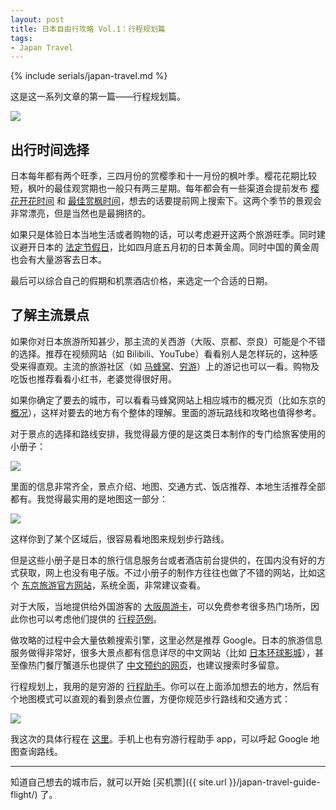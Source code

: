 ```yaml
---
layout: post
title: 日本自由行攻略 Vol.1：行程规划篇
tags: 
- Japan Travel
---
```


{% include serials/japan-travel.md %}

这是这一系列文章的第一篇——行程规划篇。

<!--more-->

<img src="{{ site.image_cdn }}/images/2019/09/japan-2.jpg" />

## 出行时间选择

日本每年都有两个旺季，三四月份的赏樱季和十一月份的枫叶季。樱花花期比较短，枫叶的最佳观赏期也一般只有两三星期。每年都会有一些渠道会提前发布 [樱花开花时间][sakura-blooming] 和 [最佳赏枫时间][maple-leaf]，想去的话要提前网上搜索下。这两个季节的景观会非常漂亮，但是当然也是最拥挤的。

如果只是体验日本当地生活或者购物的话，可以考虑避开这两个旅游旺季。同时建议避开日本的 [法定节假日][japan-holidays]，比如四月底五月初的日本黄金周。同时中国的黄金周也会有大量游客去日本。

最后可以综合自己的假期和机票酒店价格，来选定一个合适的日期。

[sakura-blooming]: http://www.dongjinggonglue.com/lvyou/gonglue/3472.html
[maple-leaf]: https://eatmary.net/2593
[japan-holidays]: https://matcha-jp.com/cn/3662

## 了解主流景点

如果你对日本旅游所知甚少，那主流的关西游（大阪、京都、奈良）可能是个不错的选择。推荐在视频网站（如 Bilibili、YouTube）看看别人是怎样玩的，这种感受来得直观。主流的旅游社区（如 [马蜂窝][mafengwo]、[穷游][qyer]）上的游记也可以一看。购物及吃饭也推荐看看小红书，老婆觉得很好用。

如果你确定了要去的城市，可以看看马蜂窝网站上相应城市的概况页（比如东京的 [概况][tokyo-mafengwo]），这样对要去的地方有个整体的理解。里面的游玩路线和攻略也值得参考。

对于景点的选择和路线安排，我觉得最方便的是这类日本制作的专门给旅客使用的小册子：

<img src="{{ site.image_cdn }}/images/2019/09/travel-guide-book.jpg" />

里面的信息非常齐全，景点介绍、地图、交通方式、饭店推荐、本地生活推荐全部都有。我觉得最实用的是地图这一部分：

<img src="{{ site.image_cdn }}/images/2019/09/travel-guide-book-inside.jpg" />

这样你到了某个区域后，很容易看地图来规划步行路线。

但是这些小册子是日本的旅行信息服务台或者酒店前台提供的，在国内没有好的方式获取，网上也没有电子版。不过小册子的制作方往往也做了不错的网站，比如这个 [东京旅游官方网站][gotokyo]，系统全面，非常建议查看。

对于大阪，当地提供给外国游客的 [大阪周游卡][osaka-amazing-pass]，可以免费参考很多热门场所，因此你也可以考虑他们提供的 [行程范例][osaka-amazing-pass-recommendation]。

做攻略的过程中会大量依赖搜索引擎，这里必然是推荐 Google。日本的旅游信息服务做得非常好，很多大景点都有信息详尽的中文网站（比如 [日本环球影城][usj]），甚至像热门餐厅蟹道乐也提供了 [中文预约的网页][xie-dao-le]，也建议搜索时多留意。

行程规划上，我用的是穷游的 [行程助手][qyer-planner]。你可以在上面添加想去的地方，然后有个地图模式可以直观的看到景点位置，方便你规范步行路线和交通方式：

<img src="{{ site.image_cdn }}/images/2019/09/qyer-planner.png" />

我这次的具体行程在 [这里][my-trip]。手机上也有穷游行程助手 app，可以呼起 Google 地图查询路线。

[mafengwo]: http://www.mafengwo.cn/
[qyer]: https://www.qyer.com/
[tokyo-mafengwo]: http://www.mafengwo.cn/baike/10222_72.html
[gotokyo]: https://www.gotokyo.org/cn/index.html
[osaka-amazing-pass]: http://www.japan-osaka.cn/osp/ch/
[osaka-amazing-pass-recommendation]: http://www.japan-osaka.cn/osp/ch/model/model.html
[xie-dao-le]: http://douraku.co.jp.c.at.hp.transer.com/
[usj]: https://www.usj.co.jp/cn/
[qyer-planner]: http://plan.qyer.com/
[my-trip]: http://plan.qyer.com/trip/V2YJYlFlBzNTYVI-CmoNPA/

---

知道自己想去的城市后，就可以开始 [买机票]({{ site.url }}/japan-travel-guide-flight/) 了。
